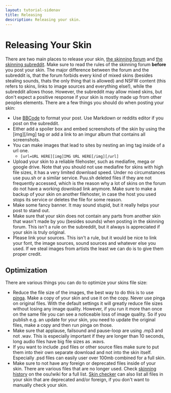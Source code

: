 ```yaml
---
layout: tutorial-sidenav
title: Releasing
description: Releasing your skin.
---
```


# Releasing Your Skin
There are two main places to release your skin, [the skinning forum](https://osu.ppy.sh/forum/15) and [the skinning subreddit](https://www.reddit.com/r/OsuSkins/). Make sure to read the rules of the skinning forum **before** you post your skin. The major difference between the forum and the subreddit is, that the forum forbids every kind of mixed skins (besides stealing sounds, thats the only thing that is allowed) and NSFW content (this refers to skins, links to image sources and everything else!), while the subreddit allows those. However, the subreddit may allow mixed skins, but don't expect a positive response if your skin is mostly made up from other peoples elements.
There are a few things you should do when posting your skin:
- Use [BBCode](https://osu.ppy.sh/help/wiki/BBCode) to format your post. Use Markdown or reddits editor if you post on the subreddit.
- Either add a spoiler box and embed screenshots of the skin by using the [img][/img] tag or add a link to an imgur album that contains all screenshots.
- You can make images that lead to sites by nesting an img tag inside of a url one.
    - ``[url=URL HERE][img]IMG URL HERE[/img][/url]``
- Upload your skin to a reliable filehoster, such as mediafire, mega or google drive. Note that you should not use mediafire for skins with high file sizes, it has a very limited download speed. Under no circumstances use puu.sh or a similar service. Puu.sh deleted files if they are not frequently accessed, which is the reason why a lot of skins on the forum do not have a working download link anymore. Make sure to make a backup of your skin on another filehoster, in case the host you used stops its service or deletes the file for some reason.
- Make some fancy banner. It may sound stupid, but it really helps your post to stand out.
- Make sure that your skin does not contain any parts from another skin that wasn't made by you (besides sounds) when posting in the skinning forum. This isn't a rule on the subreddit, but it always is appreciated if your skin is truly original.
- Please link your sources. This isn't a rule, but it would be nice to link your font, the image sources, sound sources and whatever else you used. If we steal images from artists the least we can do is to give them proper credit.

## Optimization

There are various things you can do to optimize your skins file size:

- Reduce the file size of the images, the best way to do this is to use [pinga](https://css-ig.net/pingo). Make a copy of your skin and use it on the copy. Never use pinga on original files. With the default settings it will greatly reduce file sizes without losing any image quality. However, if you run it more than once on the same file you can see a noticeable loss of image quality. So if you publish e.g. an update for your skin, you need to update the original files, make a copy and then run pinga on those.
- Make sure that applause, failsound and pause-loop are using .mp3 and not .wav. This is especially important if they are longer than 10 seconds, long audio files have big file sizes as .wavs.
- If you want to include .psd files or other source files make sure to put them into their own separate download and not into the skin itself. Especially .psd files can easily user over 100mb combined for a full skin.
- Make sure to not have any foreign or deprecated files inside of your skin. There are various files that are no longer used. Check [skinning history](https://osu.ppy.sh/help/wiki/Skinning/History) on the osu!wiki for a full list. [Skin checker](https://osu.ppy.sh/community/forums/topics/617168) can also list all files in your skin that are deprecated and/or foreign, if you don't want to manually check your skin.